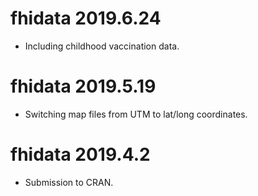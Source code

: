 # fhidata 2019.6.24

- Including childhood vaccination data.

# fhidata 2019.5.19

- Switching map files from UTM to lat/long coordinates.

# fhidata 2019.4.2

- Submission to CRAN.
